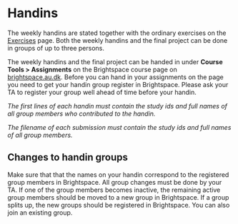 # Handins

The weekly handins are stated together with the ordinary exercises on the [Exercises](exercises) page. Both the weekly handins and the final project can be done in groups of up to three persons.

The weekly handins and the final project can be handed in under **Course Tools > Assignments** on the Brightspace course page on [brightspace.au.dk](https://brightspace.au.dk/). Before you can hand in your assignments on the page you need to get your handin group register in Brightspace. Please ask your TA to register your group well ahead of time before your handin.

_The first lines of each handin must contain the study ids and full names of all group members who contributed to the handin._

_The filename of each submission must contain the study ids and full names of all group members._

## Changes to handin groups

Make sure that that the names on your handin correspond to the registered group members in Brightspace. All group changes must be done by your TA. If one of the group members becomes inactive, the remaining active group members should be moved to a new group in Brightspace. If a group splits up, the new groups should be registered in Brightspace. You can also join an existing group.
